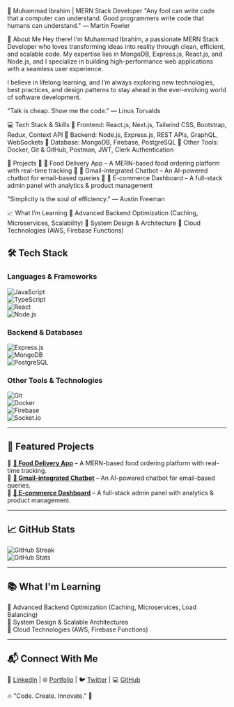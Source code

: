 🚀 Muhammad Ibrahim | MERN Stack Developer
"Any fool can write code that a computer can understand. Good programmers write code that humans can understand." — Martin Fowler

👋 About Me
Hey there! I’m Muhammad Ibrahim, a passionate MERN Stack Developer who loves transforming ideas into reality through clean, efficient, and scalable code. My expertise lies in MongoDB, Express.js, React.js, and Node.js, and I specialize in building high-performance web applications with a seamless user experience.

I believe in lifelong learning, and I’m always exploring new technologies, best practices, and design patterns to stay ahead in the ever-evolving world of software development.

"Talk is cheap. Show me the code." — Linus Torvalds

💻 Tech Stack & Skills
🔹 Frontend: React.js, Next.js, Tailwind CSS, Bootstrap, Redux, Context API
🔹 Backend: Node.js, Express.js, REST APIs, GraphQL, WebSockets
🔹 Database: MongoDB, Firebase, PostgreSQL
🔹 Other Tools: Docker, Git & GitHub, Postman, JWT, Clerk Authentication

🚀 Projects
🔹 🍔 Food Delivery App – A MERN-based food ordering platform with real-time tracking
🔹 📩 Gmail-integrated Chatbot – An AI-powered chatbot for email-based queries
🔹 🛒 E-commerce Dashboard – A full-stack admin panel with analytics & product management

"Simplicity is the soul of efficiency." — Austin Freeman

📈 What I’m Learning
🚀 Advanced Backend Optimization (Caching, Microservices, Scalability)
🚀 System Design & Architecture
🚀 Cloud Technologies (AWS, Firebase Functions)

## 🛠 Tech Stack  
### **Languages & Frameworks**  
![JavaScript](https://img.shields.io/badge/JavaScript-F7DF1E?style=flat&logo=javascript&logoColor=black)  
![TypeScript](https://img.shields.io/badge/TypeScript-3178C6?style=flat&logo=typescript&logoColor=white)  
![React](https://img.shields.io/badge/React-20232A?style=flat&logo=react&logoColor=61DAFB)  
![Node.js](https://img.shields.io/badge/Node.js-43853D?style=flat&logo=node.js&logoColor=white)  

### **Backend & Databases**  
![Express.js](https://img.shields.io/badge/Express.js-000000?style=flat&logo=express&logoColor=white)  
![MongoDB](https://img.shields.io/badge/MongoDB-47A248?style=flat&logo=mongodb&logoColor=white)  
![PostgreSQL](https://img.shields.io/badge/PostgreSQL-336791?style=flat&logo=postgresql&logoColor=white)  

### **Other Tools & Technologies**  
![Git](https://img.shields.io/badge/Git-F05032?style=flat&logo=git&logoColor=white)  
![Docker](https://img.shields.io/badge/Docker-2496ED?style=flat&logo=docker&logoColor=white)  
![Firebase](https://img.shields.io/badge/Firebase-FFCA28?style=flat&logo=firebase&logoColor=black)  
![Socket.io](https://img.shields.io/badge/Socket.io-010101?style=flat&logo=socket.io&logoColor=white)  

---

## 🚀 Featured Projects  
🔹 **[🍔 Food Delivery App](#)** – A MERN-based food ordering platform with real-time tracking.  
🔹 **[📩 Gmail-integrated Chatbot](#)** – An AI-powered chatbot for email-based queries.  
🔹 **[🛒 E-commerce Dashboard](#)** – A full-stack admin panel with analytics & product management.  

---

## 📈 GitHub Stats  
![GitHub Streak](https://github-readme-streak-stats.herokuapp.com/?user=IBRAHIMIQBAAl&theme=dark)  
![GitHub Stats](https://github-readme-stats.vercel.app/api?username=yourusername&show_icons=true&theme=dark)  

---

## 📚 What I'm Learning  
🔹 Advanced Backend Optimization (Caching, Microservices, Load Balancing)  
🔹 System Design & Scalable Architectures  
🔹 Cloud Technologies (AWS, Firebase Functions)  

---

## 📬 Connect With Me  
💼 [LinkedIn](#) | 🌐 [Portfolio](#) | 🐦 [Twitter](#) | 💻 [GitHub](#)  




🔥 "Code. Create. Innovate." 🚀

